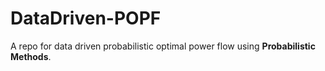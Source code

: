 # DataDriven-POPF

A repo for data driven probabilistic optimal power flow using **Probabilistic Methods**.
